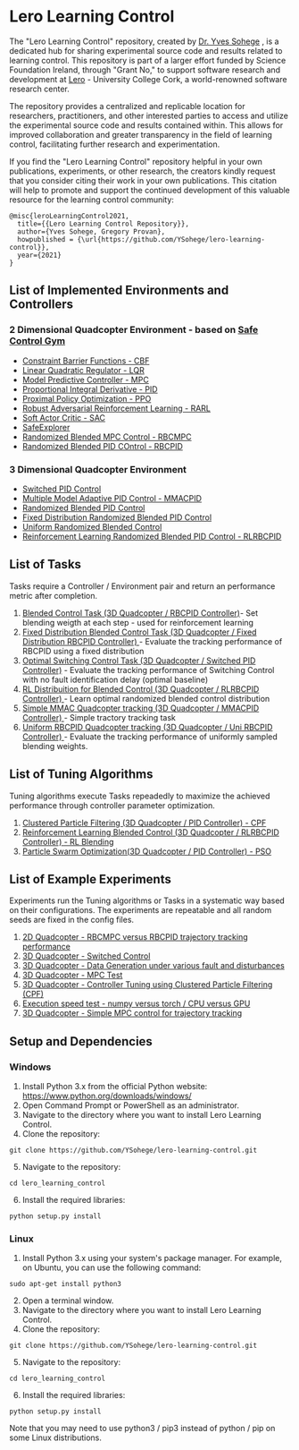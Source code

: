# Lero Learning Control 

The "Lero Learning Control" repository, created by [Dr. Yves Sohege](https://github.com/YSohege) , is a dedicated hub for sharing experimental source code and results related to learning control. This repository is part of a larger effort funded by Science Foundation Ireland, through "Grant No," to support software research and development at [Lero](https://lero.ie/) - University College Cork, a world-renowned software research center.

The repository provides a centralized and replicable location for researchers, practitioners, and other interested parties to access and utilize the experimental source code and results contained within. This allows for improved collaboration and greater transparency in the field of learning control, facilitating further research and experimentation.

If you find the "Lero Learning Control" repository helpful in your own publications, experiments, or other research, the creators kindly request that you consider citing their work in your own publications. This citation will help to promote and support the continued development of this valuable resource for the learning control community:
```
@misc{leroLearningControl2021,
  title={{Lero Learning Control Repository}},
  author={Yves Sohege, Gregory Provan},
  howpublished = {\url{https://github.com/YSohege/lero-learning-control}},
  year={2021}
}
```


## List of Implemented Environments and Controllers
### 2 Dimensional Quadcopter Environment - based on [Safe Control Gym](https://github.com/utiasDSL/safe-control-gym)
- [Constraint Barrier Functions - CBF](https://github.com/YSohege/lero-learning-control/tree/main/lero_control_gym/controllers/Quadcopter2D/cbf)
- [Linear Quadratic Regulator - LQR](https://github.com/YSohege/lero-learning-control/tree/main/lero_control_gym/controllers/Quadcopter2D/lqr)
- [Model Predictive Controller - MPC](https://github.com/YSohege/lero-learning-control/tree/main/lero_control_gym/controllers/Quadcopter2D/mpc)
- [Proportional Integral Derivative - PID](https://github.com/YSohege/lero-learning-control/tree/main/lero_control_gym/controllers/Quadcopter2D/pid)
- [Proximal Policy Optimization - PPO](https://github.com/YSohege/lero-learning-control/tree/main/lero_control_gym/controllers/Quadcopter2D/ppo)
- [Robust Adversarial Reinforcement Learning - RARL ](https://github.com/YSohege/lero-learning-control/tree/main/lero_control_gym/controllers/Quadcopter2D/rarl)
- [Soft Actor Critic - SAC](https://github.com/YSohege/lero-learning-control/tree/main/lero_control_gym/controllers/Quadcopter2D/sac)
- [SafeExplorer](https://github.com/YSohege/lero-learning-control/tree/main/lero_control_gym/controllers/Quadcopter2D/safeexplorer)
- [Randomized Blended MPC Control - RBCMPC](https://github.com/YSohege/lero-learning-control/tree/main/lero_control_gym/controllers/Quadcopter2D/rbcmpc)
- [Randomized Blended PID COntrol - RBCPID](https://github.com/YSohege/lero-learning-control/tree/main/lero_control_gym/controllers/Quadcopter2D/rbcpid)


### 3 Dimensional Quadcopter Environment 
- [Switched PID Control](https://github.com/YSohege/lero-learning-control/tree/main/lero_control_gym/controllers/Quadcopter3D/optimal_mmacpid)
- [Multiple Model Adaptive PID Control - MMACPID](https://github.com/YSohege/lero-learning-control/tree/main/lero_control_gym/controllers/Quadcopter3D/mmacpid)
- [Randomized Blended PID Control ](https://github.com/YSohege/lero-learning-control/tree/main/lero_control_gym/controllers/Quadcopter3D/rbcpid)
- [Fixed Distribution Randomized Blended PID Control](https://github.com/YSohege/lero-learning-control/tree/main/lero_control_gym/controllers/Quadcopter3D/fixed_dist_rbcpid)
- [Uniform Randomized Blended Control](https://github.com/YSohege/lero-learning-control/tree/main/lero_control_gym/controllers/Quadcopter3D/uniform_rbcpid)
- [Reinforcement Learning Randomized Blended PID Control - RLRBCPID ](https://github.com/YSohege/lero-learning-control/tree/main/lero_control_gym/controllers/Quadcopter3D/rl_rbcpid)

## List of Tasks
Tasks require a Controller / Environment pair and return an performance metric after completion. 
1) [Blended Control Task (3D Quadcopter / RBCPID Controller)](https://github.com/YSohege/lero-learning-control/tree/main/lero_control_gym/tasks/Blended_Control_Task)- Set blending weigth at each step - used for reinforcement learning
2) [Fixed Distribution Blended Control Task (3D Quadcopter / Fixed Distribution RBCPID Controller) ](https://github.com/YSohege/lero-learning-control/tree/main/lero_control_gym/tasks/Quadcopter3D_Fixed_Distribution_RBC)- Evaluate the tracking performance of RBCPID using a fixed distribution
3) [Optimal Switching Control Task (3D Quadcopter / Switched PID Controller)](https://github.com/YSohege/lero-learning-control/tree/main/lero_control_gym/tasks/Quadcopter3D_Optimal_Switching) - Evaluate the tracking performance of Switching Control with no fault identification delay (optimal baseline) 
4) [RL Distribuition for Blended Control (3D Quadcopter / RLRBCPID Controller) ](https://github.com/YSohege/lero-learning-control/tree/main/lero_control_gym/tasks/Quadcopter3D_RL_Distribution_RBC)- Learn optimal randomized blended control distribution 
5) [Simple MMAC Quadcopter tracking (3D Quadcopter / MMACPID Controller)  ](https://github.com/YSohege/lero-learning-control/tree/main/lero_control_gym/tasks/Quadcopter3D_Trajectory_Tracking)- Simple tractory tracking task
6) [Uniform RBCPID Quadcopter tracking (3D Quadcopter / Uni RBCPID Controller)  ](https://github.com/YSohege/lero-learning-control/tree/main/lero_control_gym/tasks/Quadcopter3D_Uniform_RBC)- Evaluate the tracking performance of uniformly sampled blending weights. 


## List of Tuning Algorithms
Tuning algorithms execute Tasks repeadedly to maximize the achieved performance through controller parameter optimization. 

1) [Clustered Particle Filtering (3D Quadcopter / PID Controller) - CPF ](https://github.com/YSohege/lero-learning-control/tree/main/lero_control_gym/tuning/ClusteredParticleFiltering)
2) [Reinforcement Learning Blended Control (3D Quadcopter / RLRBCPID Controller) - RL Blending](https://github.com/YSohege/lero-learning-control/tree/main/lero_control_gym/tuning/LearningBlendedControl)
3) [Particle Swarm Optimization(3D Quadcopter / PID Controller) - PSO ](https://github.com/YSohege/lero-learning-control/tree/main/lero_control_gym/tuning/ParticleSwarmOptimization)



## List of Example Experiments
Experiments run the Tuning algorithms or Tasks in a systematic way based on their configurations. The experiments are repeatable and all random seeds are fixed in the config files.
1) [2D Quadcopter - RBCMPC versus RBCPID trajectory tracking performance](https://github.com/YSohege/lero-learning-control/tree/main/experiments/Experiment1_2DQuadcopter_Randomized_PID_versus_Randomized_MPC)
2) [3D Quadcopter - Switched Control](https://github.com/YSohege/lero-learning-control/tree/main/experiments/Experiment2_3DQuadcopter_MMAC_PID)
3) [3D Quadcopter - Data Generation under various fault and disturbances](https://github.com/YSohege/lero-learning-control/tree/main/experiments/Experiment3_3DQuadcopter_DataGeneration)
4) [3D Quadcopter - MPC Test](https://github.com/YSohege/lero-learning-control/tree/main/experiments/Experiment4_QuadSim_MPC_Test)
5) [3D Quadcopter - Controller Tuning using Clustered Particle Filtering (CPF)](https://github.com/YSohege/lero-learning-control/tree/main/experiments/Experiment5-CPF-3DQuadcopter)
6) [Execution speed test - numpy versus torch / CPU versus GPU ](https://github.com/YSohege/lero-learning-control/tree/main/experiments/Experiment6_Speedtest)
7) [3D Quadcopter - Simple MPC control for trajectory tracking](https://github.com/YSohege/lero-learning-control/tree/main/experiments/Experiment7_MPC)






## Setup and Dependencies


[//]: # (NOTE ADD EXTRA MPC PATH INSTALL) 

### Windows
1) Install Python 3.x from the official Python website: https://www.python.org/downloads/windows/
2) Open Command Prompt or PowerShell as an administrator.
3) Navigate to the directory where you want to install Lero Learning Control. 
4) Clone the repository:
```
git clone https://github.com/YSohege/lero-learning-control.git
```
5) Navigate to the repository:
```
cd lero_learning_control
```
6) Install the required libraries:
```
python setup.py install
```


### Linux
1) Install Python 3.x using your system's package manager. For example, on Ubuntu, you can use the following command:
```
sudo apt-get install python3
```
2) Open a terminal window.
3) Navigate to the directory where you want to install Lero Learning Control.
4) Clone the repository:
```
git clone https://github.com/YSohege/lero-learning-control.git
```
5) Navigate to the repository:
```
cd lero_learning_control
```
6) Install the required libraries:
```
python setup.py install
```
Note that you may need to use python3 / pip3 instead of python / pip on some Linux distributions.



